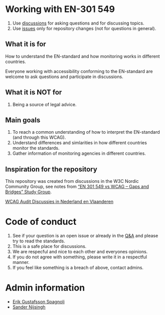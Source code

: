 # Working with EN-301 549
1. Use [discussions](https://github.com/Nordic-Accessibility-Community-Group/working-with-EN-301-549/discussions) for asking questions and for discussing topics.
1. Use [issues](https://github.com/Nordic-Accessibility-Community-Group/working-with-EN-301-549/issues) only for repository changes (not for questions in general).

## What it is for
How to understand the EN-standard and how monitoring works in different countries.

Everyone working with accessibility conforming to the EN-standard are welcome to ask questions and participate in discussions.

## What it is NOT for
1. Being a source of legal advice.

## Main goals
1. To reach a common understanding of how to interpret the EN-standard (and through this WCAG).
1. Understand differences and simlarities in how different countries monitor the standards.
1. Gather information of monitoring agencies in different countries.

## Inspiration for the repository
This repository was created from discussions in the W3C Nordic Community Group, see notes from [“EN 301 549 vs WCAG – Gaps and Bridges” Study Group](https://www.w3.org/community/nordic-accessibility/2024/11/07/en-301-549-vs-wcag-gaps-and-bridges-study-group/).

[WCAG Audit Discussies in Nederland en Vlaanderen](https://github.com/WCAG-Audit-Discussions/NL-BE)

# Code of conduct
1. See if your question is an open issue or already in the [Q&A](https://github.com/Nordic-Accessibility-Community-Group/working-with-EN-301-549/discussions/categories/q-a) and please try to read the standards.
2. This is a safe place for discussions.
3. We are respecful and nice to each other and everyones opinions.
4. If you do not agree with something, please write it in a respectful manner.
5. If you feel like something is a breach of above, contact admins.

# Admin information
- [Erik Gustafsson Spagnoli](https://github.com/erikgustafsson/)
- [Sander Nijsingh](https://github.com/sander-nl)
